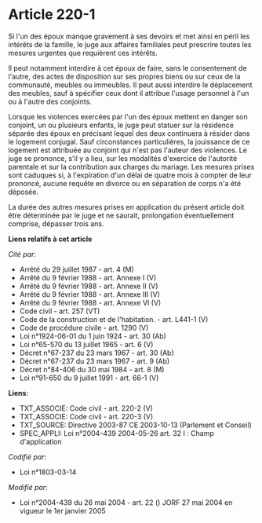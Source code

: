 # Article 220-1

Si l'un des époux manque gravement à ses devoirs et met ainsi en péril les intérêts de la famille, le juge aux affaires
familiales peut prescrire toutes les mesures urgentes que requièrent ces intérêts.

Il peut notamment interdire à cet époux de faire, sans le consentement de l'autre, des actes de disposition sur ses propres
biens ou sur ceux de la communauté, meubles ou immeubles. Il peut aussi interdire le déplacement des meubles, sauf à
spécifier ceux dont il attribue l'usage personnel à l'un ou à l'autre des conjoints.

Lorsque les violences exercées par l'un des époux mettent en danger son conjoint, un ou plusieurs enfants, le juge peut
statuer sur la résidence séparée des époux en précisant lequel des deux continuera à résider dans le logement conjugal. Sauf
circonstances particulières, la jouissance de ce logement est attribuée au conjoint qui n'est pas l'auteur des violences. Le
juge se prononce, s'il y a lieu, sur les modalités d'exercice de l'autorité parentale et sur la contribution aux charges du
mariage. Les mesures prises sont caduques si, à l'expiration d'un délai de quatre mois à compter de leur prononcé, aucune
requête en divorce ou en séparation de corps n'a été déposée.

La durée des autres mesures prises en application du présent article doit être déterminée par le juge et ne saurait,
prolongation éventuellement comprise, dépasser trois ans.

**Liens relatifs à cet article**

_Cité par_:

  - Arrêté du 29 juillet 1987 - art. 4 (M)
  - Arrêté du 9 février 1988 - art. Annexe I (V)
  - Arrêté du 9 février 1988 - art. Annexe II (V)
  - Arrêté du 9 février 1988 - art. Annexe III (V)
  - Arrêté du 9 février 1988 - art. Annexe VI (V)
  - Code civil - art. 257 (VT)
  - Code de la construction et de l'habitation. - art. L441-1 (V)
  - Code de procédure civile - art. 1290 (V)
  - Loi n°1924-06-01 du 1 juin 1924 - art. 30 (Ab)
  - Loi n°65-570 du 13 juillet 1965 - art. 6 (V)
  - Décret n°67-237 du 23 mars 1967 - art. 30 (Ab)
  - Décret n°67-237 du 23 mars 1967 - art. 9 (Ab)
  - Décret n°84-406 du 30 mai 1984 - art. 8 (M)
  - Loi n°91-650 du 9 juillet 1991 - art. 66-1 (V)

**Liens**:

  - TXT_ASSOCIE: Code civil - art. 220-2 (V)
  - TXT_ASSOCIE: Code civil - art. 220-3 (V)
  - TXT_SOURCE: Directive 2003-87 CE 2003-10-13 (Parlement et Conseil)
  - SPEC_APPLI: Loi n°2004-439 2004-05-26 art. 32 I : Champ d'application

_Codifié par_:

  - Loi n°1803-03-14

_Modifié par_:

  - Loi n°2004-439 du 26 mai 2004 - art. 22 () JORF 27 mai 2004 en vigueur le 1er janvier 2005
